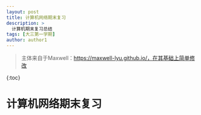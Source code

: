 ```yaml
---
layout: post
title: 计算机网络期末复习
description: >
  计算机期末复习总结
tags: [大三第一学期]
author: author1
---
```


> 主体来自于Maxwell：https://maxwell-lyu.github.io/，在其基础上简单修改

{:toc}

# 计算机网络期末复习
